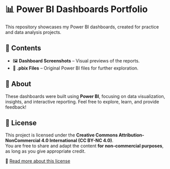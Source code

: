 # 📊 Power BI Dashboards Portfolio  

This repository showcases my Power BI dashboards, created for practice and data analysis projects.  

## 📂 Contents  
- 🖼 **Dashboard Screenshots** – Visual previews of the reports.  
- 📁 **.pbix Files** – Original Power BI files for further exploration.  

## 🚀 About  
These dashboards were built using **Power BI**, focusing on data visualization, insights, and interactive reporting. Feel free to explore, learn, and provide feedback!  

## 📜 License  
This project is licensed under the **Creative Commons Attribution-NonCommercial 4.0 International (CC BY-NC 4.0)**.  
You are free to share and adapt the content **for non-commercial purposes**, as long as you give appropriate credit.  

🔗 [Read more about this license](https://creativecommons.org/licenses/by-nc/4.0/)  
